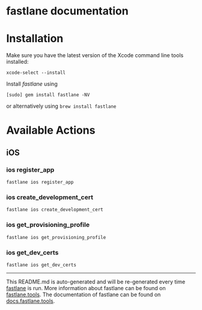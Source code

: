 fastlane documentation
================
# Installation

Make sure you have the latest version of the Xcode command line tools installed:

```
xcode-select --install
```

Install _fastlane_ using
```
[sudo] gem install fastlane -NV
```
or alternatively using `brew install fastlane`

# Available Actions
## iOS
### ios register_app
```
fastlane ios register_app
```

### ios create_development_cert
```
fastlane ios create_development_cert
```

### ios get_provisioning_profile
```
fastlane ios get_provisioning_profile
```

### ios get_dev_certs
```
fastlane ios get_dev_certs
```


----

This README.md is auto-generated and will be re-generated every time [fastlane](https://fastlane.tools) is run.
More information about fastlane can be found on [fastlane.tools](https://fastlane.tools).
The documentation of fastlane can be found on [docs.fastlane.tools](https://docs.fastlane.tools).
